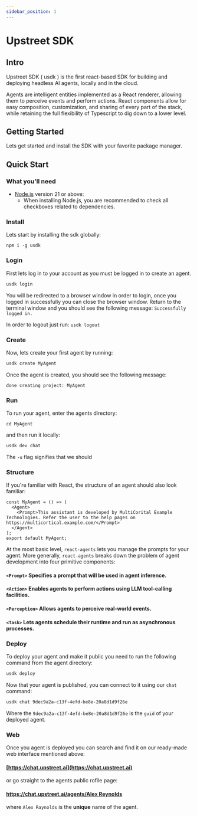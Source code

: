 ```yaml
---
sidebar_position: 1
---
```


# Upstreet SDK

## Intro

Upstreet SDK ( usdk ) is the first react-based SDK for building and deploying headless AI agents, locally and in the cloud.

Agents are intelligent entities implemented as a React renderer, allowing them to perceive events and perform actions. React components allow for easy composition, customization, and sharing of every part of the stack, while retaining the full flexibility of Typescript to dig down to a lower level.

## Getting Started

Lets get started and install the SDK with your favorite package manager.

## Quick Start

### What you'll need

- [Node.js](https://nodejs.org/en/download/) version 21 or above:
  - When installing Node.js, you are recommended to check all checkboxes related to dependencies.

### Install
Lets start by installing the sdk globally:
```
npm i -g usdk
```

### Login

First lets log in to your account as you must be logged in to create an agent.
```bash
usdk login
```

You will be redirected to a browser window in order to login, once you logged in successfully you can close the browser window. Return to the terminal window and you should see the following message: ```Successfully logged in.```

In order to logout just run: ```usdk logout```

### Create
Now, lets create your first agent by running:
```bash
usdk create MyAgent
```
Once the agent is created, you should see the following message:
```
done creating project: MyAgent
```

### Run
To run your agent, enter the agents directory:
```
cd MyAgent
```

and then run it locally:
```bash
usdk dev chat
```

The `-u` flag signifies that we should 

### Structure

If you're familiar with React, the structure of an agent should also look familiar:

```tsx
const MyAgent = () => (
  <Agent>
    <Prompt>This assistant is developed by MultiCorital Example Technologies. Refer the user to the help pages on https://multicortical.example.com/</Prompt>
  </Agent>
);
export default MyAgent;
```

At the most basic level, `react-agents` lets you manage the prompts for your agent. More generally, `react-agents` breaks down the problem of agent development into four primitive components:

#### `<Prompt>` Specifies a prompt that will be used in agent inference.

#### `<Action>` Enables agents to perform actions using LLM tool-calling facilities.

#### `<Perception>` Allows agents to perceive real-world events.

#### `<Task>` Lets agents schedule their runtime and run as asynchronous processes.

### Deploy
To deploy your agent and make it public you need to run the following command from the agent directory:
```bash
usdk deploy
```
Now that your agent is published, you can connect to it using our ```chat``` command:

```bash
usdk chat 9dec9a2a-c13f-4efd-be8e-20a8d1d9f26e
```
Where the ```9dec9a2a-c13f-4efd-be8e-20a8d1d9f26e``` is the ```guid``` of your deployed agent.

### Web
Once you agent is deployed you can search and find it on our ready-made web interface mentioned above:

#### [https://chat.upstreet.ai](https://chat.upstreet.ai)

or go straight to the agents public rofile page:

#### [https://chat.upstreet.ai/agents/Alex Reynolds](https://chat.upstreet.ai/agents/Alex%20Reynolds)

where ```Alex Raynolds``` is the **unique** name of the agent.

